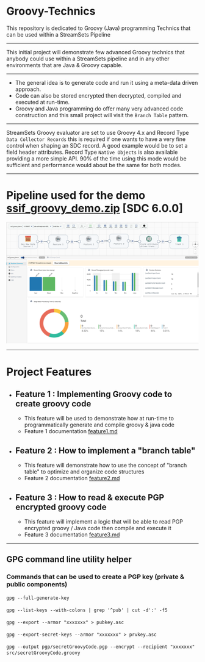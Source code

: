 # Groovy-Technics
This repository is dedicated to Groovy (Java) programming Technics that can be used within a StreamSets Pipeline 

---
This initial project will demonstrate few advanced Groovy technics that anybody
could use within a StreamSets pipeline and in any other environments that are
Java & Groovy capable.

---

- The general idea is to generate code and run it using a meta-data driven
  approach.
- Code can also be stored encrypted then decrypted, compiled and executed at
  run-time.
- Groovy and Java programming do offer many very advanced code construction and
  this small project will visit the `Branch Table` pattern.

---
StreamSets Groovy evaluator are set to use Groovy 4.x and Record Type
`Data Collector Records` this is required if one wants to have a very fine
control when shaping an SDC record. A good example would be to set a field
header attributes.
Record Type `Native Objects` is also available providing a more simple API. 90%
of the time using this mode would be sufficient and performance would about be
the same for both modes.

---

# Pipeline used for the demo [ssif_groovy_demo.zip](pipelines/ssif_groovy_demo.zip) [SDC 6.0.0]

![Screenshot from 2025-01-10 15-05-20.png](images/Screenshot%20from%202025-01-10%2015-05-20.png)

---

# Project Features

- ## Feature 1 : Implementing Groovy code to create groovy code
    - This feature will be used to demonstrate how at run-time to programmatically generate and compile groovy & java
      code
  - Feature 1
    documentation [feature1.md](pipelinesGroovySrcCode/feature1/feature1.md)
- ## Feature 2 : How to implement a "branch table"
    - This feature will demonstrate how to use the concept of "branch table" to optimize and organize code structures
  - Feature 2
    documentation [feature2.md](pipelinesGroovySrcCode/feature2/feature2.md)
- ## Feature 3 : How to read & execute PGP encrypted groovy code
    - This feature will implement a logic that will be able to read PGP encrypted groovy / Java code then compile and
      execute it
  - Feature 3
    documentation [feature3.md](pipelinesGroovySrcCode/feature3/feature3.md)

---

## GPG command line utility helper
### Commands that can be used to create a PGP key (private & public components)

````shell
gpg --full-generate-key

gpg --list-keys --with-colons | grep '^pub' | cut -d':' -f5

gpg --export --armor "xxxxxxx" > pubkey.asc

gpg --export-secret-keys --armor "xxxxxxx" > prvkey.asc

gpg --output pgp/secretGroovyCode.pgp --encrypt --recipient "xxxxxxx" src/secretGroovyCode.groovy
````
